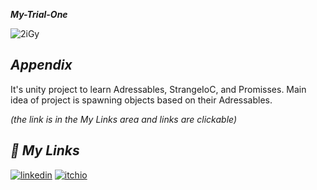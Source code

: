 
***My-Trial-One***

![2iGy](https://github.com/enginc4n/My-Trial-One/assets/76838257/4bec5c1b-6686-42ca-98ee-b80fa7625236)

## ***Appendix***

 It's unity project to learn Adressables, StrangeIoC, and Promisses. Main idea of project is spawning objects based on their Adressables. 
 
 *(the link is in the My Links area and links are clickable)*



## ***🔗 My Links***

[![linkedin](https://img.shields.io/badge/linkedin-0A66C2?style=for-the-badge&logo=linkedin&logoColor=white)](https://www.linkedin.com/in/enginc4n/)
[![itchio](https://img.shields.io/badge/itchio-enginc4n-critical?logo=Itch.io)](https://enginc4n.itch.io/atari-2600-clone)
